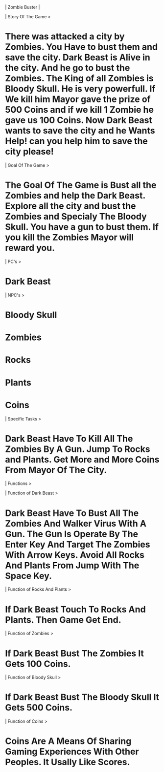 | Zombie Buster |

| Story Of The Game >                                                                                                                                                           
# There was attacked a city by Zombies. You Have to bust them and save the city. Dark Beast is Alive in the city. And he go to bust the Zombies. The King of all Zombies is Bloody Skull. He is very powerfull. If We kill him Mayor gave the prize of 500 Coins and if we kill 1 Zombie he gave us 100 Coins. Now Dark Beast wants to save the city and he Wants Help! can you help him to save the city please!                                                                                                                           

| Goal Of The Game >                                                                                                                                                             
# The Goal Of The Game is Bust all the Zombies and help the Dark Beast. Explore all the city and bust the Zombies and Specialy The Bloody Skull. You have a gun to bust them. If you kill the Zombies Mayor will reward you.                                                                                                                                     

| PC's >                                                                                                                                                                         
# Dark Beast                                                                                                                                                                     

| NPC's >                                                                                                                                                                       
# Bloody Skull                                                                                                                                                                   
# Zombies                                                                                                                                                                       
# Rocks                                                                                                                                                                         
# Plants                                                                                                                                                                         
# Coins                                                                                                                                                                         

| Specific Tasks >                                                                                                                                                               
# Dark Beast Have To Kill All The Zombies By A Gun. Jump To Rocks and Plants. Get More and More Coins From Mayor Of The City.                                                   

| Functions >                                                                                                                                                                   

| Function of Dark Beast >                                                                                                                                                       
# Dark Beast Have To Bust All The Zombies And Walker Virus With A Gun. The Gun Is Operate By The Enter Key And Target The Zombies With Arrow Keys. Avoid All Rocks And Plants From Jump With The Space Key.                                                                                                                                                   

| Function of Rocks And Plants >                                                                                                                                                 
# If Dark Beast Touch To Rocks And Plants. Then Game Get End.                                                                                                                   

| Function of Zombies >                                                                                                                                                         
# If Dark Beast Bust The Zombies It Gets 100 Coins.                                                                                                                             

| Function of Bloody Skull >                                                                                                                                                     
# If Dark Beast Bust The Bloody Skull It Gets 500 Coins.                                                                                                                         

| Function of Coins >                                                                                                                                                           
# Coins Are A Means Of Sharing Gaming Experiences With Other Peoples. It Usally Like Scores.
